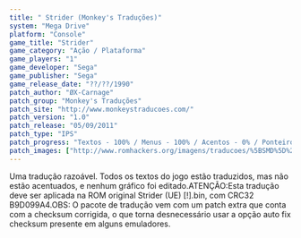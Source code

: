 ```yaml
---
title: " Strider (Monkey's Traduções)"
system: "Mega Drive"
platform: "Console"
game_title: "Strider"
game_category: "Ação / Plataforma"
game_players: "1"
game_developer: "Sega"
game_publisher: "Sega"
game_release_date: "??/??/1990"
patch_author: "ØX-Carnage"
patch_group: "Monkey's Traduções"
patch_site: "http://www.monkeystraducoes.com/"
patch_version: "1.0"
patch_release: "05/09/2011"
patch_type: "IPS"
patch_progress: "Textos - 100% / Menus - 100% / Acentos - 0% / Ponteiros - 100% / Gráficos - 0%"
patch_images: ["http://www.romhackers.org/imagens/traducoes/%5BSMD%5D%20Strider%20-%20Monkey's%20Tradu%C3%A7%C3%B5es%20-%201.png","http://www.romhackers.org/imagens/traducoes/%5BSMD%5D%20Strider%20-%20Monkey's%20Tradu%C3%A7%C3%B5es%20-%202.png","http://www.romhackers.org/imagens/traducoes/%5BSMD%5D%20Strider%20-%20Monkey's%20Tradu%C3%A7%C3%B5es%20-%203.png"]
---
```

Uma tradução razoável. Todos os textos do jogo estão traduzidos, mas não estão acentuados, e nenhum gráfico foi editado.ATENÇÃO:Esta tradução deve ser aplicada na ROM original Strider (UE) [!].bin, com CRC32 B9D099A4.OBS: O pacote de tradução vem com um patch extra que conta com a checksum corrigida, o que torna desnecessário usar a opção auto fix checksum presente em alguns emuladores.